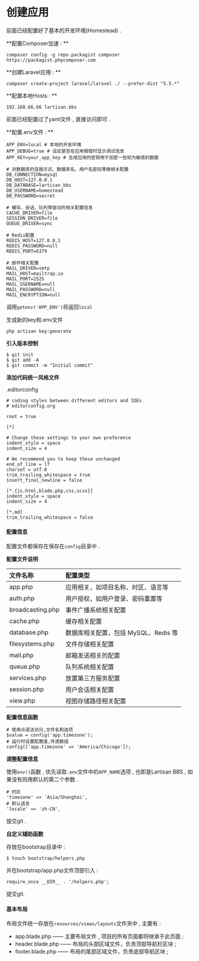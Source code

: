 # 创建应用

前面已经配置好了基本的开发环境\(Homestead\) .

**配置Composer加速 : **

```
composer config -g repo.packagist composer https://packagist.phpcomposer.com
```

**创建Laravel应用 : **

```
composer create-project laravel/laravel ./ --prefer-dist "5.5.*"
```

**配置本地Hosts : **

```
192.168.66.66 lartisan.bbs
```

前面已经配置过了yaml文件 , 直接访问即可 .

**配置.env文件 : **

```
APP_ENV=local # 本地的开发环境
APP_DEBUG=true # 设定是否在应用报错时显示调试信息
APP_KEY=your_app_key # 生成应用的密钥用于加密一些较为敏感的数据

# 对数据库的连接方式、数据库名、用户名密码等做相关配置
DB_CONNECTION=mysql
DB_HOST=127.0.0.1
DB_DATABASE=lartisan_bbs
DB_USERNAME=homestead
DB_PASSWORD=secret

# 缓存、会话、队列等驱动的相关配置信息
CACHE_DRIVER=file
SESSION_DRIVER=file
QUEUE_DRIVER=sync

# Redis配置
REDIS_HOST=127.0.0.1
REDIS_PASSWORD=null
REDIS_PORT=6379

# 邮件相关配置
MAIL_DRIVER=smtp
MAIL_HOST=mailtrap.io
MAIL_PORT=2525
MAIL_USERNAME=null
MAIL_PASSWORD=null
MAIL_ENCRYPTION=null
```

调用`getenv('APP_ENV')`将返回`local`

生成新的key和.env文件

```
php artisan key:generate
```

**引入版本控制**

```
$ git init
$ git add -A
$ git commit -m "Initial commit"
```

**添加代码统一风格文件**

.editorconfig

```
# coding styles between different editors and IDEs
# editorconfig.org

root = true

[*]

# Change these settings to your own preference
indent_style = space
indent_size = 4

# We recommend you to keep these unchanged
end_of_line = lf
charset = utf-8
trim_trailing_whitespace = true
insert_final_newline = false

[*.{js,html,blade.php,css,scss}]
indent_style = space
indent_size = 4

[*.md]
trim_trailing_whitespace = false
```

#### 配置信息

配置文件都保存在保存在`config`目录中 .

**配置文件说明**

| 文件名称 | 配置类型 |
| :--- | :--- |
| app.php | 应用相关，如项目名称、时区、语言等 |
| auth.php | 用户授权，如用户登录、密码重置等 |
| broadcasting.php | 事件广播系统相关配置 |
| cache.php | 缓存相关配置 |
| database.php | 数据库相关配置，包括 MySQL、Redis 等 |
| filesystems.php | 文件存储相关配置 |
| mail.php | 邮箱发送相关的配置 |
| queue.php | 队列系统相关配置 |
| services.php | 放置第三方服务配置 |
| session.php | 用户会话相关配置 |
| view.php | 视图存储路径相关配置 |

**配置信息函数**

```
# 使用点语法访问,文件名和选项
$value = config('app.timezone');
# 运行时设置配置值,传递数组
config(['app.timezone' => 'America/Chicago']);
```

**调整配置信息**

使用`env()`函数 , 优先读取`.env`文件中的`APP_NAME`选项 , 也即是Lartisan BBS , 如果没有则用默认的第二个参数 .

```
# 时区
'timezone' => 'Asia/Shanghai',
# 默认语言
'locale' => 'zh-CN',
```

提交git .

**自定义辅助函数**

存放在bootstrap目录中 :

```
$ touch bootstrap/helpers.php
```

并在bootstrap/app.php文件顶部引入 :

```
require_once __DIR__ . '/helpers.php';
```

提交git.

#### 基本布局

布局文件统一存放在`resources/views/layouts`文件夹中 , 主要有 : 

* app.blade.php —— 主要布局文件 , 项目的所有页面都将继承于此页面 ; 
* header.blade.php —— 布局的头部区域文件，负责顶部导航栏区块 ; 
* footer.blade.php —— 布局的尾部区域文件，负责底部导航区块 ; 



